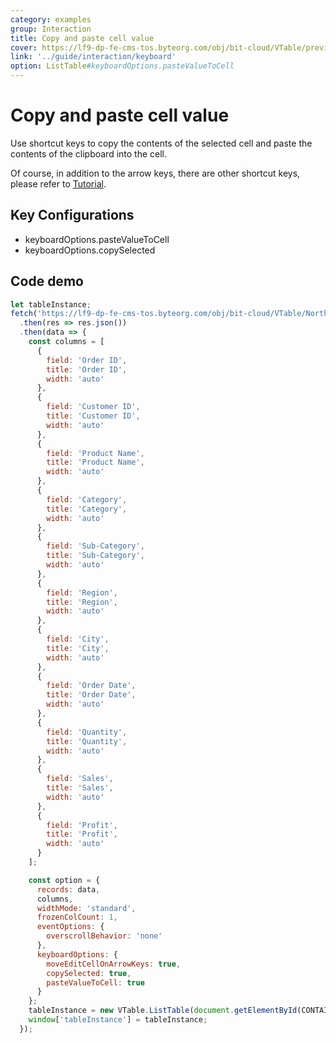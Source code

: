 ```yaml
---
category: examples
group: Interaction
title: Copy and paste cell value
cover: https://lf9-dp-fe-cms-tos.byteorg.com/obj/bit-cloud/VTable/preview/copy-paste-cell-value.gif
link: '../guide/interaction/keyboard'
option: ListTable#keyboardOptions.pasteValueToCell
---
```


# Copy and paste cell value

Use shortcut keys to copy the contents of the selected cell and paste the contents of the clipboard into the cell.

Of course, in addition to the arrow keys, there are other shortcut keys, please refer to [Tutorial](../../guide/interaction/keyboard).

## Key Configurations

- keyboardOptions.pasteValueToCell
- keyboardOptions.copySelected

## Code demo

```javascript livedemo template=vtable
let tableInstance;
fetch('https://lf9-dp-fe-cms-tos.byteorg.com/obj/bit-cloud/VTable/North_American_Superstore_data.json')
  .then(res => res.json())
  .then(data => {
    const columns = [
      {
        field: 'Order ID',
        title: 'Order ID',
        width: 'auto'
      },
      {
        field: 'Customer ID',
        title: 'Customer ID',
        width: 'auto'
      },
      {
        field: 'Product Name',
        title: 'Product Name',
        width: 'auto'
      },
      {
        field: 'Category',
        title: 'Category',
        width: 'auto'
      },
      {
        field: 'Sub-Category',
        title: 'Sub-Category',
        width: 'auto'
      },
      {
        field: 'Region',
        title: 'Region',
        width: 'auto'
      },
      {
        field: 'City',
        title: 'City',
        width: 'auto'
      },
      {
        field: 'Order Date',
        title: 'Order Date',
        width: 'auto'
      },
      {
        field: 'Quantity',
        title: 'Quantity',
        width: 'auto'
      },
      {
        field: 'Sales',
        title: 'Sales',
        width: 'auto'
      },
      {
        field: 'Profit',
        title: 'Profit',
        width: 'auto'
      }
    ];

    const option = {
      records: data,
      columns,
      widthMode: 'standard',
      frozenColCount: 1,
      eventOptions: {
        overscrollBehavior: 'none'
      },
      keyboardOptions: {
        moveEditCellOnArrowKeys: true,
        copySelected: true,
        pasteValueToCell: true
      }
    };
    tableInstance = new VTable.ListTable(document.getElementById(CONTAINER_ID), option);
    window['tableInstance'] = tableInstance;
  });
```
